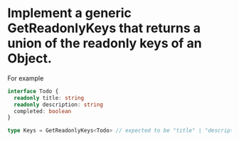 # Implement a generic GetReadonlyKeys<T> that returns a union of the readonly keys of an Object.

For example

```typescript
interface Todo {
  readonly title: string
  readonly description: string
  completed: boolean
}

type Keys = GetReadonlyKeys<Todo> // expected to be "title" | "description"
```

